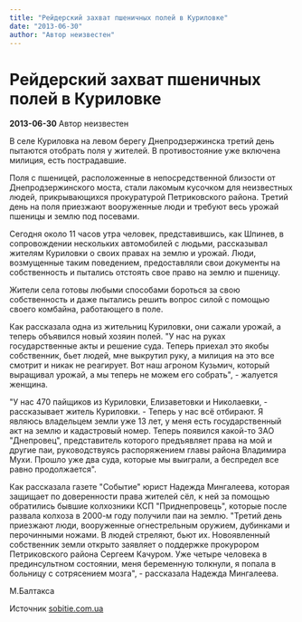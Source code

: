 ```yaml
---
title: "Рейдерский захват пшеничных полей в Куриловке"
date: "2013-06-30"
author: "Автор неизвестен"
---
```


# Рейдерский захват пшеничных полей в Куриловке

**2013-06-30** Автор неизвестен

В селе Куриловка на левом берегу Днепродзержинска третий день пытаются отобрать поля у жителей. В противостояние уже включена милиция, есть пострадавшие.

Поля с пшеницей, расположенные в непосредственной близости от Днепродзержинского моста, стали лакомым кусочком для неизвестных людей, прикрывающихся прокуратурой Петриковского района. Третий день на поля приезжают вооруженные люди и требуют весь урожай пшеницы и землю под посевами.

Сегодня около 11 часов утра человек, представившись, как Шпинев, в сопровождении нескольких автомобилей с людьми, рассказывал жителям Куриловки о своих правах на землю и урожай. Люди, возмущенные таким поведением, предоставляли свои документы на собственность и пытались отстоять свое право на землю и пшеницу.

Жители села готовы любыми способами бороться за свою собственность и даже пытались решить вопрос силой с помощью своего комбайна, работающего в поле.

Как рассказала одна из жительниц Куриловки, они сажали урожай, а теперь объявился новый хозяин полей. "У нас на руках государственные акты и решение суда. Теперь приехал это якобы собственник, бьет людей, мне выкрутил руку, а милиция на это все смотрит и никак не реагирует. Вот наш агроном Кузьмич, который выращивал урожай, а мы теперь не можем его собрать", - жалуется женщина.

"У нас 470 пайщиков из Куриловки, Елизаветовки и Николаевки, - рассказывает житель Куриловки. - Теперь у нас всё отбирают. Я являюсь владельцем земли уже 13 лет, у меня есть государственный акт на землю и кадастровый номер. Теперь появился какой-то ЗАО "Днепровец", представитель которого предъявляет права на мой и другие паи, руководствуясь распоряжением главы района Владимира Мухи. Прошло уже два суда, которые мы выиграли, а беспредел все равно продолжается".

Как рассказала газете "Событие" юрист Надежда Мингалеева, которая защищает по доверенности права жителей сёл, к ней за помощью обратились бывшие колхозники КСП "Приднепровець", которые после развала колхоза в 2000-м году получили паи на землю. "Третий день приезжают люди, вооруженные огнестрельным оружием, дубинками и перочинными ножами. В людей стреляют, бьют их. Новоявленный собственник земли открыто заявляет о поддержке прокурором Петриковского района Сергеем Качуром. Уже четыре человека в прединсультном состоянии, меня беременную толкнули, я попала в больницу с сотрясением мозга", - рассказала Надежда Мингалеева.

М.Балтакса

Источник [sobitie.com.ua](http://sobitie.com.ua/dneprodzerzhinsk/reyderskiy-zahvat-pshenichnyh-poley-v-kurilovke)